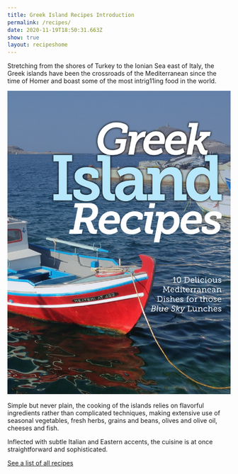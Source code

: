 ```yaml
---
title: Greek Island Recipes Introduction
permalink: /recipes/
date: 2020-11-19T18:50:31.663Z
show: true
layout: recipeshome
---
```

Stretching from the shores of Turkey to the Ionian Sea east of Italy, the Greek islands have been the crossroads of the Mediterranean since the time of Homer and boast some of the most intrig11ing food in the world.

![Greek Island Recipes title against a picture of a boat in Greece](../uploads/greekrecipes.jpg "Cover of the book")

Simple but never plain, the cooking of the islands relies on flavorful ingredients rather than complicated techniques, making extensive use of seasonal vegetables, fresh herbs, grains and beans, olives and olive oil, cheeses and fish.

Inflected with subtle Italian and Eastern accents, the cuisine is at once straightforward and sophisticated.

[See a list of all recipes](https://oxtale.netlify.app/allrecipes/)